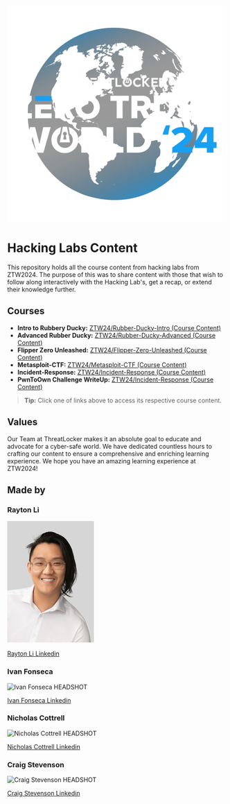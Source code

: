 ![ZTW Logo](Assets/ZTW_Logos_Full_500x500.png)

# Hacking Labs Content

This repository holds all the course content from hacking labs from ZTW2024.
The purpose of this was to share content with those that wish to follow along
interactively with the Hacking Lab's, get a recap, or extend their knowledge further.

## Courses

* **Intro to Rubbery Ducky:** [ZTW24/Rubber-Ducky-Intro (Course Content)](Rubber-Ducky-Intro/README.md)
* **Advanced Rubber Ducky:** [ZTW24/Rubber-Ducky-Advanced (Course Content)](Rubber-Ducky-Advanced/README.md)
* **Flipper Zero Unleashed:** [ZTW24/Flipper-Zero-Unleashed (Course Content)](Flipper-Zero-Unleashed/README.md)
* **Metasploit-CTF:**  [ZTW24/Metasploit-CTF (Course Content)](Metasploit-CTF/README.md)
* **Incident-Response:** [ZTW24/Incident-Response (Course Content)](Incident-Response/README.md)
* **PwnToOwn Challenge WriteUp:** [ZTW24/Incident-Response (Course Content)](/PwnToOwn/ReadMe.md)

> **Tip:** Click one of links above to access its respective course content.

## Values

Our Team at ThreatLocker makes it an absolute goal to educate and advocate for
a cyber-safe world. We have dedicated countless hours to crafting our content
to ensure a comprehensive and enriching learning experience. We hope you have an
amazing learning experience at ZTW2024!

## Made by
### Rayton Li 

![Rayton Li HEADSHOT](Assets/HeadShots/Rayton_L_200x280.jpg)

[Rayton Li Linkedin](https://www.linkedin.com/in/rayton-li/)

### Ivan Fonseca

![Ivan Fonseca HEADSHOT]()

[Ivan Fonseca Linkedin](https://www.linkedin.com/in/ivan-fonseca-64139222b/)

### Nicholas Cottrell

![Nicholas Cottrell HEADSHOT]()

[Nicholas Cottrell Linkedin](https://www.linkedin.com/in/nicholas-cottrell-083564165/)

### Craig Stevenson

![Craig Stevenson HEADSHOT]()

[Craig Stevenson Linkedin](https://www.linkedin.com/in/craig-stevenson-hq/)


